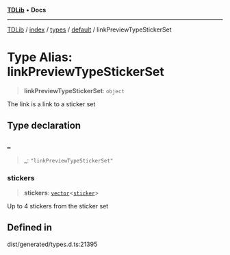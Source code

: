 [**TDLib**](../../../../../../README.md) • **Docs**

***

[TDLib](../../../../../../modules.md) / [index](../../../../../README.md) / [types](../../../README.md) / [default](../README.md) / linkPreviewTypeStickerSet

# Type Alias: linkPreviewTypeStickerSet

> **linkPreviewTypeStickerSet**: `object`

The link is a link to a sticker set

## Type declaration

### \_

> **\_**: `"linkPreviewTypeStickerSet"`

### stickers

> **stickers**: [`vector`](vector.md)\<[`sticker`](sticker-1.md)\>

Up to 4 stickers from the sticker set

## Defined in

dist/generated/types.d.ts:21395

